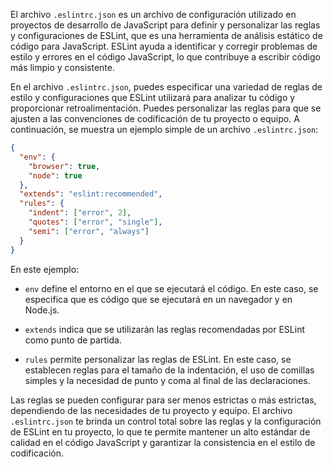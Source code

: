 El archivo `.eslintrc.json` es un archivo de configuración utilizado en proyectos de desarrollo de JavaScript para definir y personalizar las reglas y configuraciones de ESLint, que es una herramienta de análisis estático de código para JavaScript. ESLint ayuda a identificar y corregir problemas de estilo y errores en el código JavaScript, lo que contribuye a escribir código más limpio y consistente.

En el archivo `.eslintrc.json`, puedes especificar una variedad de reglas de estilo y configuraciones que ESLint utilizará para analizar tu código y proporcionar retroalimentación. Puedes personalizar las reglas para que se ajusten a las convenciones de codificación de tu proyecto o equipo. A continuación, se muestra un ejemplo simple de un archivo `.eslintrc.json`:

```json
{
  "env": {
    "browser": true,
    "node": true
  },
  "extends": "eslint:recommended",
  "rules": {
    "indent": ["error", 2],
    "quotes": ["error", "single"],
    "semi": ["error", "always"]
  }
}
```

En este ejemplo:

- `env` define el entorno en el que se ejecutará el código. En este caso, se especifica que es código que se ejecutará en un navegador y en Node.js.

- `extends` indica que se utilizarán las reglas recomendadas por ESLint como punto de partida.

- `rules` permite personalizar las reglas de ESLint. En este caso, se establecen reglas para el tamaño de la indentación, el uso de comillas simples y la necesidad de punto y coma al final de las declaraciones.

Las reglas se pueden configurar para ser menos estrictas o más estrictas, dependiendo de las necesidades de tu proyecto y equipo. El archivo `.eslintrc.json` te brinda un control total sobre las reglas y la configuración de ESLint en tu proyecto, lo que te permite mantener un alto estándar de calidad en el código JavaScript y garantizar la consistencia en el estilo de codificación.
